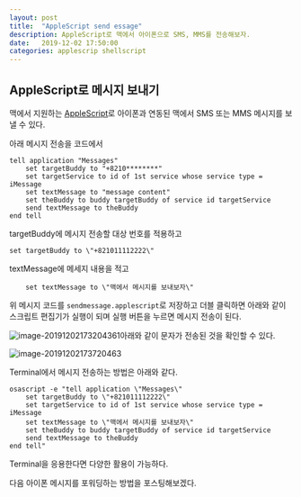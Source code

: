 ```yaml
---
layout: post
title:  "AppleScript send essage"
description: AppleScript로 맥에서 아이폰으로 SMS, MMS를 전송해보자.
date:   2019-12-02 17:50:00
categories: applescrip shellscript
---
```


AppleScript로 메시지 보내기
-------------------------

맥에서 지원하는 [AppleScript]([https://ko.wikipedia.org/wiki/%EC%95%A0%ED%94%8C%EC%8A%A4%ED%81%AC%EB%A6%BD%ED%8A%B8](https://ko.wikipedia.org/wiki/애플스크립트))로 아이폰과 연동된 맥에서 SMS 또는 MMS 메시지를 보낼 수 있다.

아래 메시지 전송을 코드에서

```applescript
tell application "Messages"
	set targetBuddy to "+8210********"
	set targetService to id of 1st service whose service type = iMessage
	set textMessage to "message content"
	set theBuddy to buddy targetBuddy of service id targetService
	send textMessage to theBuddy
end tell
```

targetBuddy에 메시지 전송할 대상 번호를 적용하고

```applescript
set targetBuddy to \"+821011112222\"
```

textMessage에 메세지 내용을 적고

```applescript
	set textMessage to \"맥에서 메시지를 보내보자\"
```

위 메시지 코드를 `sendmessage.applescript`로 저장하고 더블 클릭하면 아래와 같이 스크립트 편집기가 실행이 되며 실행 버튼을 누르면 메시지 전송이 된다.

![image-20191202173204361](/asset/image/posts/2019-12-02-applescript-send-message/image-20191202173204361.png)아래와 같이 문자가 전송된 것을 확인할 수 있다.

![image-20191202173720463](/asset/image/posts/2019-12-02-applescript-send-message/image-20191202173720463.png)



Terminal에서 메시지 전송하는 방법은 아래와 같다.

```applescript
osascript -e "tell application \"Messages\"
	set targetBuddy to \"+821011112222\"
	set targetService to id of 1st service whose service type = iMessage
	set textMessage to \"맥에서 메시지를 보내보자\"
	set theBuddy to buddy targetBuddy of service id targetService
	send textMessage to theBuddy
end tell"

```

Terminal을 응용한다면 다양한 활용이 가능하다.

다음 아이폰 메시지를 포워딩하는 방법을 포스팅해보겠다.


